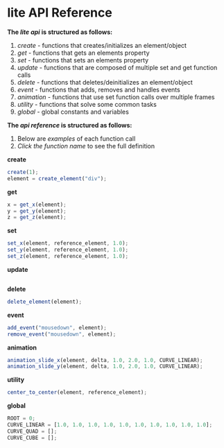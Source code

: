 # lite API Reference
**The *lite api* is structured as follows:**
1. *create* - functions that creates/initializes an element/object
2. *get* - functions that gets an elements property
3. *set* - functions that sets an elements property
4. *update* - functions that are composed of multiple set and get function calls
5. *delete* - functions that deletes/deinitializes an element/object
6. *event* - functions that adds, removes and handles events 
7. *animation* - functions that use set function calls over multiple frames
8. *utility* - functions that solve some common tasks
9. *global* - global constants and variables

**The *api reference* is structured as follows:**
1. Below are *examples* of each function call
2. *Click the function name* to see the full definition

**create**
```javascript
create(1);
element = create_element("div");
```
**get**
```javascript
x = get_x(element);
y = get_y(element);
z = get_z(element);
```
**set**
```javascript
set_x(element, reference_element, 1.0);
set_y(element, reference_element, 1.0);
set_z(element, reference_element, 1.0);
```
**update**
```javascript
```
**delete**
```javascript
delete_element(element);
```
**event**
```javascript
add_event("mousedown", element);
remove_event("mousedown", element);
```
**animation**
```javascript
animation_slide_x(element, delta, 1.0, 2.0, 1.0, CURVE_LINEAR);
animation_slide_y(element, delta, 1.0, 2.0, 1.0, CURVE_LINEAR);
```
**utility**
```javascript
center_to_center(element, reference_element);
```
**global**
```javascript
ROOT = 0;
CURVE_LINEAR = [1.0, 1.0, 1.0, 1.0, 1.0, 1.0, 1.0, 1.0, 1.0, 1.0];
CURVE_QUAD = [];
CURVE_CUBE = [];
```
